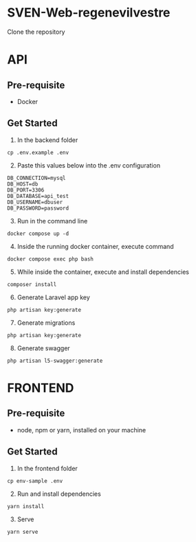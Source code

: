 # SVEN-Web-regenevilvestre
Clone the repository

# API
## Pre-requisite
- Docker

## Get Started
1. In the backend folder
```
cp .env.example .env
```
2. Paste this values below into the .env configuration
```
DB_CONNECTION=mysql
DB_HOST=db
DB_PORT=3306
DB_DATABASE=api_test
DB_USERNAME=dbuser
DB_PASSWORD=password
```
3. Run in the command line
```
docker compose up -d
```
4. Inside the running docker container, execute command
```
docker compose exec php bash
```
5. While inside the container, execute and install dependencies
```
composer install
```
6. Generate Laravel app key
```
php artisan key:generate
```
7. Generate migrations
```
php artisan key:generate
```
8. Generate swagger
```
php artisan l5-swagger:generate
```

# FRONTEND
## Pre-requisite
- node, npm or yarn, installed on your machine

## Get Started
1. In the frontend folder
```
cp env-sample .env
```
2. Run and install dependencies
```
yarn install
```
3. Serve
```
yarn serve
```
